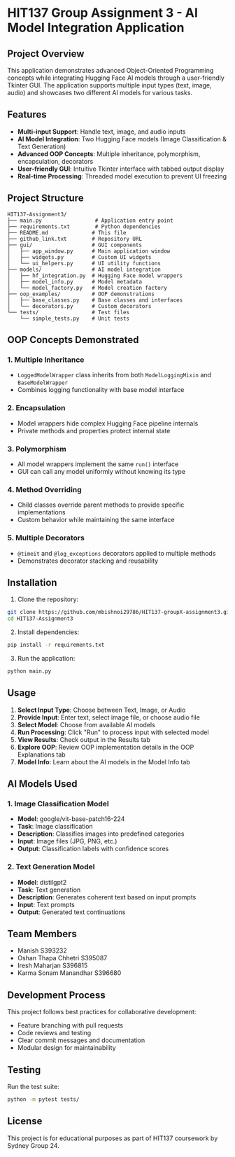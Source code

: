 # HIT137 Group Assignment 3 - AI Model Integration Application

## Project Overview
This application demonstrates advanced Object-Oriented Programming concepts while integrating Hugging Face AI models through a user-friendly Tkinter GUI. The application supports multiple input types (text, image, audio) and showcases two different AI models for various tasks.

## Features
- **Multi-input Support**: Handle text, image, and audio inputs
- **AI Model Integration**: Two Hugging Face models (Image Classification & Text Generation)
- **Advanced OOP Concepts**: Multiple inheritance, polymorphism, encapsulation, decorators
- **User-friendly GUI**: Intuitive Tkinter interface with tabbed output display
- **Real-time Processing**: Threaded model execution to prevent UI freezing

## Project Structure
```
HIT137-Assignment3/
├── main.py                 # Application entry point
├── requirements.txt        # Python dependencies
├── README.md              # This file
├── github_link.txt        # Repository URL
├── gui/                   # GUI components
│   ├── app_window.py      # Main application window
│   ├── widgets.py         # Custom UI widgets
│   └── ui_helpers.py      # UI utility functions
├── models/                # AI model integration
│   ├── hf_integration.py  # Hugging Face model wrappers
│   ├── model_info.py      # Model metadata
│   └── model_factory.py   # Model creation factory
├── oop_examples/          # OOP demonstrations
│   ├── base_classes.py    # Base classes and interfaces
│   └── decorators.py      # Custom decorators
└── tests/                 # Test files
    └── simple_tests.py    # Unit tests
```

## OOP Concepts Demonstrated

### 1. Multiple Inheritance
- `LoggedModelWrapper` class inherits from both `ModelLoggingMixin` and `BaseModelWrapper`
- Combines logging functionality with base model interface

### 2. Encapsulation
- Model wrappers hide complex Hugging Face pipeline internals
- Private methods and properties protect internal state

### 3. Polymorphism
- All model wrappers implement the same `run()` interface
- GUI can call any model uniformly without knowing its type

### 4. Method Overriding
- Child classes override parent methods to provide specific implementations
- Custom behavior while maintaining the same interface

### 5. Multiple Decorators
- `@timeit` and `@log_exceptions` decorators applied to multiple methods
- Demonstrates decorator stacking and reusability

## Installation

1. Clone the repository:
```bash
git clone https://github.com/mbishnoi29786/HIT137-groupX-assignment3.git
cd HIT137-Assignment3
```

2. Install dependencies:
```bash
pip install -r requirements.txt
```

3. Run the application:
```bash
python main.py
```

## Usage

1. **Select Input Type**: Choose between Text, Image, or Audio
2. **Provide Input**: Enter text, select image file, or choose audio file
3. **Select Model**: Choose from available AI models
4. **Run Processing**: Click "Run" to process input with selected model
5. **View Results**: Check output in the Results tab
6. **Explore OOP**: Review OOP implementation details in the OOP Explanations tab
7. **Model Info**: Learn about the AI models in the Model Info tab

## AI Models Used

### 1. Image Classification Model
- **Model**: google/vit-base-patch16-224
- **Task**: Image classification
- **Description**: Classifies images into predefined categories
- **Input**: Image files (JPG, PNG, etc.)
- **Output**: Classification labels with confidence scores

### 2. Text Generation Model
- **Model**: distilgpt2
- **Task**: Text generation
- **Description**: Generates coherent text based on input prompts
- **Input**: Text prompts
- **Output**: Generated text continuations

## Team Members
- Manish S393232
- Oshan Thapa Chhetri S395087
- Iresh Maharjan S396815
- Karma Sonam Manandhar S396680

## Development Process
This project follows best practices for collaborative development:
- Feature branching with pull requests
- Code reviews and testing
- Clear commit messages and documentation
- Modular design for maintainability

## Testing
Run the test suite:
```bash
python -m pytest tests/
```

## License
This project is for educational purposes as part of HIT137 coursework by Sydney Group 24.
